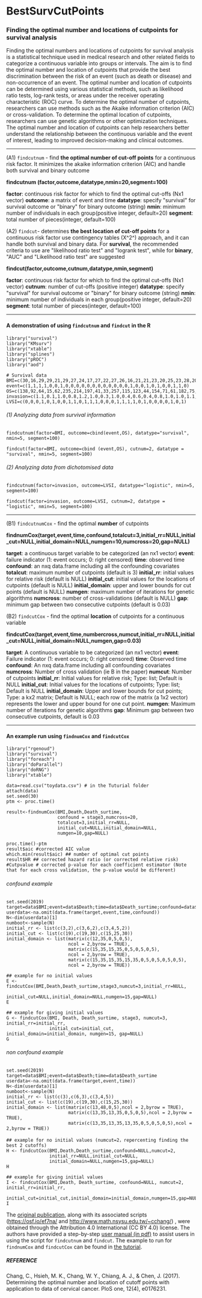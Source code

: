 # BestSurvCutPoints
### Finding the optimal number and locations of cutpoints for survival analysis

Finding the optimal numbers and locations of cutpoints for survival analysis is a statistical technique used in medical research and other related fields to categorize a continuous variable into groups or intervals. The aim is to find the optimal number and location of cutpoints that provide the best discrimination between the risk of an event (such as death or disease) and non-occurrence of an event. The optimal number and location of cutpoints can be determined using various statistical methods, such as likelihood ratio tests, log-rank tests, or areas under the receiver operating characteristic (ROC) curve. To determine the optimal number of cutpoints, researchers can use methods such as the Akaike information criterion (AIC) or cross-validation. To determine the optimal location of cutpoints, researchers can use genetic algorithms or other optimization techniques. The optimal number and location of cutpoints can help researchers better understand the relationship between the continuous variable and the event of interest, leading to improved decision-making and clinical outcomes.

----------------------------
(A1) `findcutnum` - find **the optimal number of cut-off points** for a continuous risk factor. It minimizes the akaike information criterion (AIC) and handle both survival and binary outcome

**findcutnum (factor,outcome,datatype,nmin=20,segment=100)**

**factor**: continuous risk factor for which to find the optimal cut-offs (Nx1 vector)
**outcome**: a matrix of event and time
**datatype**: specify "survival" for survival outcome or "binary" for binary outcome (string)
**nmin**: minimum number of individuals in each group(positive integer, default=20)
**segment**: total number of pieces(integer, default=100)

(A2) `findcut`- determines **the best location of cut-off points** for a continuous risk factor use contingency tables (X^2^) approach, and it can handle both survival and binary data. For **survival**, the recommended criteria to use are "likelihood ratio test" and "logrank test", while for **binary**, "AUC" and "Likelihood ratio test" are suggested

**findcut(factor,outcome,cutnum,datatype,nmin,segment)**

**factor**: continuous risk factor for which to find the optimal cut-offs (Nx1 vector)
**cutnum**: number of cut-offs (positive integer)
**datatype**: specify "survival" for survival outcome or "binary" for binary outcome (string)
**nmin**: minimum number of individuals in each group(positive integer, default=20)
**segment**: total number of pieces(integer, default=100)

---------------------------------------

#### A demonstration of using `findcutnum` and  `findcut` in the R
```
library("survival")
library("KMsurv")
library("xtable")
library("splines")
library("pROC")
library("aod")

# Survival data
BMI=c(30,16,29,29,21,29,27,24,17,27,22,27,26,16,21,21,23,20,25,23,28,20,22,22,37,23,25,34,31,26)
event=c(1,1,1,1,0,0,1,0,0,0,0,0,0,0,0,0,0,0,0,1,0,0,1,0,1,0,0,1,1,0)
OS=c(138,92,64,15,62,235,214,197,41,33,257,115,123,44,154,71,61,182,75,214,25,217,113,200,175,117,166,0,57,186)
invasion=c(1.1,0.1,1.0,0.8,1.2,1.0,0.3,1.0,0.4,0.6,0.4,0.8,1.0,1.0,1.1,0.5,0.9,1.0,0.6,0.1,1.1,0.4,0.4,1.1,1.1,0.4,1.1,1.2,0.9,0.8)
LVSI=c(0,0,0,1,0,1,0,0,1,1,0,1,1,1,0,0,0,1,1,1,1,0,1,0,0,0,0,1,0,1)
```

###### (1) Analyzing data from survival information 
```
findcutnum(factor=BMI, outcome=cbind(event,OS), datatype="survival", nmin=5, segment=100)

findcut(factor=BMI, outcome=cbind (event,OS), cutnum=2, datatype = "survival", nmin=5, segment=100)
```
###### (2) Analyzing data from dichotomised data
```
findcutnum(factor=invasion, outcome=LVSI, datatype="logistic", nmin=5, segment=100)

findcut(factor=invasion, outcome=LVSI, cutnum=2, datatype = "logistic", nmin=5, segment=100)
```

-------------------------------------
(B1) `findcutnumCox` - find the optimal **number** of cutpoints

**findnumCox(target,event,time,confound,totalcut=3,initial_rr=NULL,initial_cut=NULL,initial_domain=NULL,numgen=10,numcross=20,gap=NULL)**

**target**: a continuous target variable to be categorized (an nx1 vector)
**event**: failure indicator (1: event occurs; 0: right censored)
**time**: observed time
**confound**: an nxq data.frame including all the confounding covariates
**totalcut**: maximum number of cutpoints (default is 3)
**initial_rr**: initial values for relative risk (default is NULL)
**initial_cut**: initial values for the locations of cutpoints (default is NULL)
**initial_domain**: upper and lower bounds for cut points (default is NULL)
**numgen**: maximum number of iterations for genetic algorithms
**numcross**: number of cross-validations (default is NULL)
**gap**: minimum gap between two consecutive cutpoints (default is 0.03)

(B2) `findcutCox` -  find the optimal **location** of cutpoints for a continuous variable

**findcutCox(target,event,time,numbercross,numcut,initial_rr=NULL,initial_cut=NULL,initial_domain=NULL,numgen,gap=0.03)**

**target**: A continuous variable to be categorized (an nx1 vector)
**event**: Failure indicator (1: event occurs; 0: right censored)
**time**: Observed time
**confound**: An nxq data.frame including all confounding covariates
**numcross**: Number of cross validation (ie B in the paper)
**numcut**: Number of cutpoints
**initial_rr**: Initial values for relative risk; Type: list; Default is NULL
**initial_cut**: Initial values for the locations of cutpoints; Type: list; Default is NULL
**initial_domain**: Upper and lower bounds for cut points; Type: a kx2 matrix; Default is NULL; each row of the matrix (a 1x2 vector) represents the lower and upper bound for one cut point.
**numgen**: Maximum number of iterations for genetic algorithms
**gap**: Minimum gap between two consecutive cutpoints, default is 0.03

---------------------------------------
#### An example run using  `findnumCox` and  `findcutCox`
```
library("rgenoud")
library("survival")
library("foreach")
library("doParallel")
library("doRNG")
library("xtable")

data=read.csv("toydata.csv") # in the Tuturial folder
attach(data)
set.seed(30)
ptm <- proc.time()

result<-findnumCox(BMI,Death,Death_surtime,
                   confound = stage3,numcross=20,
                   totalcut=3,initial_rr=NULL,
                   initial_cut=NULL,initial_domain=NULL,
                   numgen=10,gap=NULL)

proc.time()-ptm
result$aic #corrected AIC value
which.min(result$aic) ## number of optimal cut points
result$HR ## corrected hazard ratio (or corrected relative risk)
#Cutpvalue # corrected p-value for each coefficient estimator (Note that for each cross validation, the p-value would be different)
```

###### confound example
```
set.seed(2019)
target=data$BMI;event=data$Death;time=data$Death_surtime;confound=data$stage3
userdata<-na.omit(data.frame(target,event,time,confound))
N<-dim(userdata)[1]
numboot<-sample(N)
initial_rr <- list(c(3,2),c(3,6,2),c(3,4,5,2))
initial_cut <- list(c(19),c(19,30),c(15,25,30))
initial_domain <- list(matrix(c(12,35,0,5,0,5),
                       ncol = 2,byrow = TRUE),
                       matrix(c(15,35,15,35,0,5,0,5,0,5),
                       ncol = 2,byrow = TRUE),
                       matrix(c(15,35,15,35,15,35,0,5,0,5,0,5,0,5),
                       ncol = 2,byrow = TRUE))

## example for no initial values
E <- findcutCox(BMI,Death,Death_surtime,stage3,numcut=3,initial_rr=NULL,
                initial_cut=NULL,initial_domain=NULL,numgen=15,gap=NULL)
E

## example for giving initial values
G <- findcutCox(BMI, Death, Death_surtime, stage3, numcut=3, initial_rr=initial_rr,
                initial_cut=initial_cut, initial_domain=initial_domain, numgen=15, gap=NULL)
G
```

###### non confound example
```
set.seed(2019)
target=data$BMI;event=data$Death;time=data$Death_surtime
userdata<-na.omit(data.frame(target,event,time))
N<-dim(userdata)[1]
numboot<-sample(N)
initial_rr <- list(c(3),c(6,3),c(3,4,5))
initial_cut <- list(c(19),c(19,30),c(15,25,30))
initial_domain <- list(matrix(c(13,48,0,5),ncol = 2,byrow = TRUE),
                       matrix(c(13,35,13,35,0,5,0,5),ncol = 2,byrow = TRUE),
                       matrix(c(13,35,13,35,13,35,0,5,0,5,0,5),ncol = 2,byrow = TRUE))

## example for no initial values (numcut=2，repercenting finding the best 2 cutoffs)
H <- findcutCox(BMI,Death,Death_surtime,confound=NULL,numcut=2,
                initial_rr=NULL,initial_cut=NULL,
                initial_domain=NULL,numgen=15,gap=NULL)
H

## example for giving initial values
I <- findcutCox(BMI,Death, Death_surtime, confound=NULL, numcut=2, initial_rr=initial_rr,
                initial_cut=initial_cut,initial_domain=initial_domain,numgen=15,gap=NULL)
I
```

The [original publication](https://journals.plos.org/plosone/article?id=10.1371/journal.pone.0176231), along with its associated scripts (https://osf.io/ef7na/ and http://www.math.nsysu.edu.tw/~cchang/) , were obtained through the Attribution 4.0 International (CC BY 4.0) license. The authors  have provided a step-by-step [user manual (in pdf)](https://github.com/paytonyau/BestSurvCutPoints/blob/main/Tuturial/User_Manual_Fundcut.pdf) to assist users in using the script for `findcutnum` and  `findcut`.  The example to run for `findnumCox` and  `findcutCox` can be found in [the tutorial](https://github.com/paytonyau/BestSurvCutPoints/blob/main/Tuturial/).

##### REFERENCE
Chang, C., Hsieh, M. K., Chang, W. Y., Chiang, A. J., & Chen, J. (2017). Determining the optimal number and location of cutoff points with application to data of cervical cancer. PloS one, 12(4), e0176231.
